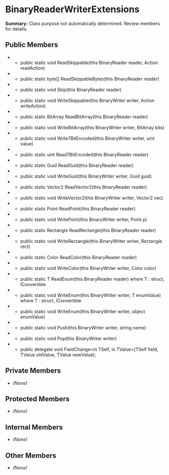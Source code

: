 # BinaryReaderWriterExtensions

**Summary:** Class purpose not automatically determined. Review members for details.

## Public Members
- - public static void ReadSkippable(this BinaryReader reader, Action readAction)
- - public static byte[] ReadSkippableBytes(this BinaryReader reader)
- - public static void Skip(this BinaryReader reader)
- - public static void WriteSkippable(this BinaryWriter writer, Action writeAction)
- - public static BitArray ReadBitArray(this BinaryReader reader)
- - public static void WriteBitArray(this BinaryWriter writer, BitArray bits)
- - public static void Write7BitEncoded(this BinaryWriter writer, uint value)
- - public static uint Read7BitEncoded(this BinaryReader reader)
- - public static Guid ReadGuid(this BinaryReader reader)
- - public static void WriteGuid(this BinaryWriter writer, Guid guid)
- - public static Vector2 ReadVector2(this BinaryReader reader)
- - public static void WriteVector2(this BinaryWriter writer, Vector2 vec)
- - public static Point ReadPoint(this BinaryReader reader)
- - public static void WritePoint(this BinaryWriter writer, Point p)
- - public static Rectangle ReadRectangle(this BinaryReader reader)
- - public static void WriteRectangle(this BinaryWriter writer, Rectangle rect)
- - public static Color ReadColor(this BinaryReader reader)
- - public static void WriteColor(this BinaryWriter writer, Color color)
- - public static T ReadEnum<T>(this BinaryReader reader) where T : struct, IConvertible
- - public static void WriteEnum<T>(this BinaryWriter writer, T enumValue) where T : struct, IConvertible
- - public static void WriteEnum(this BinaryWriter writer, object enumValue)
- - public static void Push(this BinaryWriter writer, string name)
- - public static void Pop(this BinaryWriter writer)
- - public delegate void FieldChange<in TSelf, in TValue>(TSelf field, TValue oldValue, TValue newValue);

## Private Members
- *(None)*

## Protected Members
- *(None)*

## Internal Members
- *(None)*

## Other Members
- *(None)*
